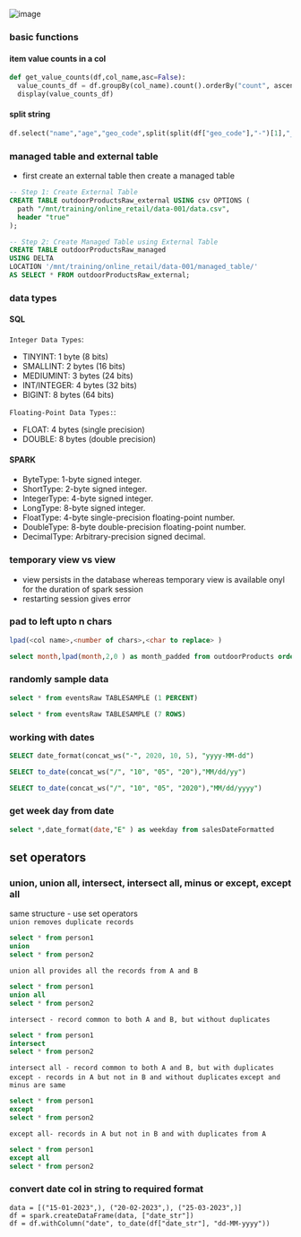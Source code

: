 ![image](https://github.com/SHRIDHARKN/data_science/assets/74343939/aa710bbe-b961-4d7c-9476-24097ea91aec)

### basic functions
#### item value counts in a col
```python
def get_value_counts(df,col_name,asc=False):
  value_counts_df = df.groupBy(col_name).count().orderBy("count", ascending=asc)
  display(value_counts_df)
```    
#### split string
```python
df.select("name","age","geo_code",split(split(df["geo_code"],"-")[1],"_")[0].alias("location"))
```
### managed table and external table
  - first create an external table then create a managed table
```sql
-- Step 1: Create External Table
CREATE TABLE outdoorProductsRaw_external USING csv OPTIONS (
  path "/mnt/training/online_retail/data-001/data.csv",
  header "true"
);

-- Step 2: Create Managed Table using External Table
CREATE TABLE outdoorProductsRaw_managed
USING DELTA
LOCATION '/mnt/training/online_retail/data-001/managed_table/'
AS SELECT * FROM outdoorProductsRaw_external;

```
### data types
#### SQL
`Integer Data Types`:
  - TINYINT: 1 byte (8 bits)
  - SMALLINT: 2 bytes (16 bits)
  - MEDIUMINT: 3 bytes (24 bits)
  - INT/INTEGER: 4 bytes (32 bits)
  - BIGINT: 8 bytes (64 bits)

`Floating-Point Data Types:`:
  - FLOAT: 4 bytes (single precision)
  - DOUBLE: 8 bytes (double precision)

#### SPARK
  - ByteType: 1-byte signed integer.
  - ShortType: 2-byte signed integer.
  - IntegerType: 4-byte signed integer.
  - LongType: 8-byte signed integer.
  - FloatType: 4-byte single-precision floating-point number.
  - DoubleType: 8-byte double-precision floating-point number.
  - DecimalType: Arbitrary-precision signed decimal.

### temporary view vs view
  - view persists in the database whereas temporary view is available onyl for the duration of spark session
  - restarting session gives error

### pad to left upto n chars
```sql
lpad(<col name>,<number of chars>,<char to replace> )
```
```sql
select month,lpad(month,2,0 ) as month_padded from outdoorProducts order by month asc limit 5
```
### randomly sample data

```sql
select * from eventsRaw TABLESAMPLE (1 PERCENT)
```
```sql
select * from eventsRaw TABLESAMPLE (7 ROWS)
```
### working with dates
```sql
SELECT date_format(concat_ws("-", 2020, 10, 5), "yyyy-MM-dd")
```
```sql
SELECT to_date(concat_ws("/", "10", "05", "20"),"MM/dd/yy")
```
```sql
SELECT to_date(concat_ws("/", "10", "05", "2020"),"MM/dd/yyyy")
```
### get week day from date
```sql
select *,date_format(date,"E" ) as weekday from salesDateFormatted
```
## set operators
### union, union all, intersect, intersect all, minus or except, except all
same structure - use set operators<br>
`union removes duplicate records`
```sql
select * from person1
union 
select * from person2
```
`union all provides all the records from A and B`
```sql
select * from person1
union all
select * from person2
```
`intersect - record common to both A and B, but without duplicates`
```sql
select * from person1
intersect
select * from person2
```
`intersect all - record common to both A and B, but with duplicates`
<br>
`except - records in A but not in B and without duplicates`
`except and minus are same`
```sql
select * from person1
except
select * from person2
```
`except all- records in A but not in B and with duplicates from A`
```sql
select * from person1
except all
select * from person2
```









### convert date col in string to required format
```
data = [("15-01-2023",), ("20-02-2023",), ("25-03-2023",)]
df = spark.createDataFrame(data, ["date_str"])
df = df.withColumn("date", to_date(df["date_str"], "dd-MM-yyyy"))
```
